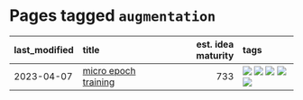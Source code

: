 # Pages tagged `augmentation`

|last_modified|title|est. idea maturity|tags
|:---|:---|---:|:---|
|2023-04-07|[micro epoch training](../micro-epoch.md)|733|[![](https://img.shields.io/badge/tag-augmentation-fdf6a0)](../tags/augmentation.md) [![](https://img.shields.io/badge/tag-dataset-4d5a4)](../tags/dataset.md) [![](https://img.shields.io/badge/tag-heuristics-288446)](../tags/heuristics.md) [![](https://img.shields.io/badge/tag-tooling-abf295)](../tags/tooling.md) [![](https://img.shields.io/badge/tag-training-83cbca)](../tags/training.md)|